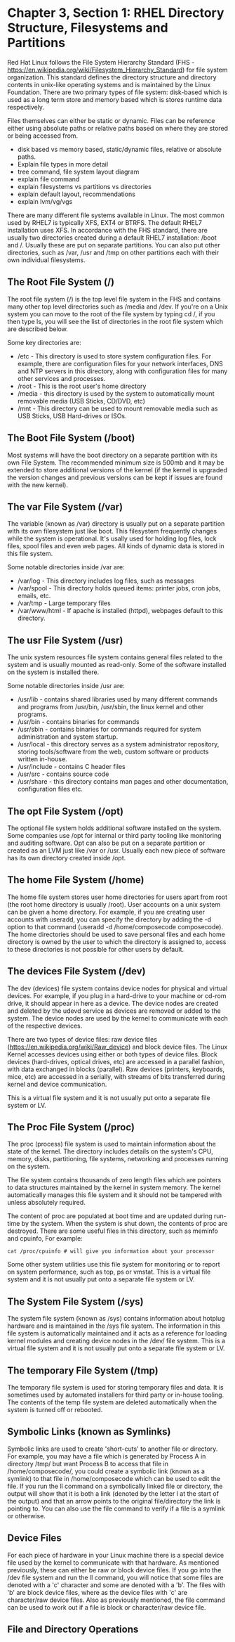 # Chapter 3, Section 1: RHEL Directory Structure, Filesystems and Partitions

Red Hat Linux follows the File System Hierarchy Standard (FHS - https://en.wikipedia.org/wiki/Filesystem_Hierarchy_Standard) for file system organization. This standard defines the directory structure and directory contents in unix-like operating systems and is maintained by the Linux Foundation.  There are two primary types of file system: disk-based which is used as a long term store and memory based which is stores runtime data respectively.

Files themselves can either be static or dynamic. Files can be reference either using absolute paths or relative paths based on where they are stored or being accessed from.

- disk based vs memory based, static/dynamic files, relative or absolute paths.
- Explain file types in more detail
- tree command, file system layout diagram
- explain file command
- explain filesystems vs partitions vs directories
- explain default layout, recommendations
- explain lvm/vg/vgs

There are many different file systems available in Linux. The most common used by RHEL7 is typically XFS, EXT4 or BTRFS. The default RHEL7 installation uses XFS. In accordance with the FHS standard, there are usually two directories created during a default RHEL7 installation: /boot and /. Usually these are put on separate partitions. You can also put other directories, such as /var, /usr and /tmp on other partitions each with their own individual filesystems.

## The Root File System (/)

The root file system (/) is the top level file system in the FHS and contains many other top level directories such as /media and /dev. If you're on a Unix system you can move to the root of the file system by typing cd /, if you then type ls, you will see the list of directories in the root file system which are described below.

Some key directories are:

* /etc - This directory is used to store system configuration files. For example, there are configuration files for your network interfaces, DNS and NTP servers in this directory, along with configuration files for many other services and processes.  
* /root - This is the root user's home directory
* /media - this directory is used by the system to automatically mount removable media (USB Sticks, CD/DVD, etc)
* /mnt -  This directory can be used to mount removable media such as USB Sticks, USB Hard-drives or ISOs.


## The Boot File System (/boot)

Most systems will have the boot directory on a separate partition with its own File System. The recommended minimum size is 500mb and it may be extended to store additional versions of the kernel (if the kernel is upgraded the version changes and previous versions can be kept if issues are found with the new kernel).

## The var File System (/var)

The variable (known as /var) directory is usually put on a separate partition with its own filesystem just like boot. This filesystem frequently changes while the system is operational. It's usally used for holding log files, lock files, spool files and even web pages. All kinds of dynamic data is stored in this file system.

Some notable directories inside /var are:

* /var/log - This directory includes log files, such as messages
* /var/spool - This directory holds queued items: printer jobs, cron jobs, emails, etc.
* /var/tmp - Large temporary files
* /var/www/html - If apache is installed (httpd), webpages default to this directory.

## The usr File System (/usr)

The unix system resources file system contains general files related to the system and is usually mounted as read-only. Some of the software installed on the system is installed there.

Some notable directories inside /usr are:

* /usr/lib - contains shared libraries used by many different commands and programs from /usr/bin, /usr/sbin, the linux kernel and other programs.
* /usr/bin - contains binaries for commands
* /usr/sbin - contains binaries for commands required for system administration and system startup.
* /usr/local - this directory serves as a system administrator repository, storing tools/software from the web, custom software or products written in-house.
* /usr/include - contains C header files
* /usr/src - contains source code
* /usr/share - this directory contains man pages and other documentation, configuration files etc.

## The opt File System (/opt)

The optional file system holds additional software installed on the system. Some companies use /opt for internal or third party tooling like monitoring and auditing software. Opt can also be put on a separate partition or created as an LVM just like /var or /usr. Usually each new piece of software has its own directory created inside /opt.

## The home File System (/home)

The home file system stores user home directories for users apart from root (the root home directory is usually /root). User accounts on a unix system can be given a home directory. For example, if you are creating user accounts with useradd, you can specify the directory by adding the -d option to that command (useradd -d /home/composecode composecode). The home directories should be used to save personal files and each home directory is owned by the user to which the directory is assigned to, access to these directories is not possible for other users by default.

## The devices File System (/dev)

The dev (devices) file system contains device nodes for physical and virtual devices. For example, if you plug in a hard-drive to your machine or cd-rom drive, it should appear in here as a device. The device nodes are created and deleted by the udevd service as devices are removed or added to the system. The device nodes are used by the kernel to communicate with each of the respective devices.

There are two types of device files: raw device files (https://en.wikipedia.org/wiki/Raw_device) and block device files. The Linux Kernel accesses devices using either or both types of device files. Block devices (hard-drives, optical drives, etc) are
accessed in a parallel fashion, with data exchanged in blocks (parallel). Raw devices (printers, keyboards, mice, etc) are accessed in a serially, with streams of bits transferred during kernel and device communication.

This is a virtual file system and it is not usually put onto a separate file system or LV.

## The Proc File System (/proc)

The proc (process) file system is used to maintain information about the state of the kernel. The directory includes details on the system's CPU, memory, disks, partitioning, file systems, networking and processes running on the system.

The file system contains thousands of zero length files which are pointers to data structures maintained by the kernel in system memory. The kernel automatically manages this file system and it should not be tampered with unless absolutely required.

The content of proc are populated at boot time and are updated during run-time by the system. When the system is shut down, the contents of proc are destroyed. There are some useful files in this directory, such as meminfo and cpuinfo, For example:

```
cat /proc/cpuinfo # will give you information about your processor
```

Some other system utilities use this file system for monitoring or to report on system performance, such as top, ps or vmstat. This is a virtual file system and it is not usually put onto a separate file system or LV.

## The System File System (/sys)

The system file system (known as /sys) contains information about hotplug hardware and is maintained in the /sys file system. The information in this file system is automatically maintained and it acts as a reference for loading kernel modules and creating device nodes in the /dev/ file system. This is a virtual file system and it is not usually put onto a separate file system or LV.

## The temporary File System (/tmp)

The temporary file system is used for storing temporary files and data. It is sometimes used by automated installers for third party or in-house tooling. The contents of the temp file system are deleted automatically when the system is turned off or rebooted.


## Symbolic Links (known as Symlinks)

Symbolic links are used to create 'short-cuts' to another file or directory. For example, you may have a file which is generated by Process A in directory /tmp/ but want Process B to access that file in /home/composecode/, you could create a symbolic link (known as a symlink) to that file in /home/composecode which can be used to edit the file. If you run the ll command on a symbolically linked file or directory, the output will show that it is both a link (denoted by the letter l at the start of the output) and that an arrow points to the original file/directory the link is pointing to. You can also use the file command to verify if a file is a symlink or otherwise.

## Device Files

For each piece of hardware in your Linux machine there is a special device file used by the kernel to communicate with that hardware. As mentioned previously, these can either be raw or block device files. If you go into the /dev file system and run the ll command, you will notice that some files are denoted with a 'c' character and some are denoted with a 'b'. The files with 'b' are block device files, where as the device files with 'c' are character/raw device files. Also as previously mentioned, the file command can be used to work out if a file is block or character/raw device file.

## File and Directory Operations
